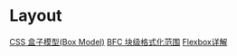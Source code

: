 # Layout

[CSS 盒子模型(Box Model)](./Box-Model/Box-Model.md)
[BFC 块级格式化范围](./BFC.md)
[Flexbox详解](https://segmentfault.com/a/1190000002910324)
